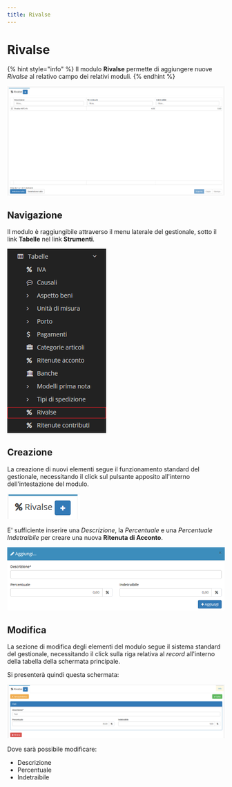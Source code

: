 ```yaml
---
title: Rivalse
---
```


# Rivalse

{% hint style="info" %}
Il modulo **Rivalse** permette di aggiungere nuove _Rivalse_ al relativo campo dei relativi moduli.
{% endhint %}

![Screenshot interfaccia rivalse](../../../../.gitbook/assets/rivalse.PNG)

## Navigazione

Il modulo è raggiungibile attraverso il menu laterale del gestionale, sotto il link **Tabelle** nel link **Strumenti**.

![Screenshot navigazione rivalse](../../../../.gitbook/assets/navigazionerivalse.png)

## Creazione

La creazione di nuovi elementi segue il funzionamento standard del gestionale, necessitando il click sul pulsante apposito all'interno dell'intestazione del modulo.

![Screenshot creazione rivalse](../../../../.gitbook/assets/aggiuntarivalse.PNG)

E' sufficiente inserire una _Descrizione_, la _Percentuale_ e una _Percentuale Indetraibile_ per creare una nuova **Ritenuta di Acconto**.

![Screenshot creazione rivalse](../../../../.gitbook/assets/aggiungererivalse%20%281%29.PNG)

## Modifica

La sezione di modifica degli elementi del modulo segue il sistema standard del gestionale, necessitando il click sulla riga relativa al _record_ all'interno della tabella della schermata principale.

Si presenterà quindi questa schermata:

![Screenshot modifica dati rivalse](../../../../.gitbook/assets/modificarivalse.PNG)

Dove sarà possibile modificare:

* Descrizione
* Percentuale
* Indetraibile

